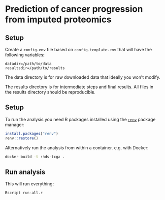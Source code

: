 # Prediction of cancer progression from imputed proteomics

## Setup

Create a `config.env` file based on `config-template.env` that will have the following variables:

```
datadir=/path/to/data
resultsdir=/path/to/results
```

The data directory is for raw downloaded data that ideally you won't modify.

The results directory is for intermediate steps and final results. All files in the results directory should be reproducible.

## Setup

To run the analysis you need R packages installed using the [`renv`](https://rstudio.github.io/renv/articles/renv.html) package manager:

```R
install.packages("renv")
renv::restore()
```

Alternatively run the analysis from within a container. e.g. with Docker:

```bash
docker build -t rhds-tcga .
```

## Run analysis

This will run everything:

```bash
Rscript run-all.r
```
